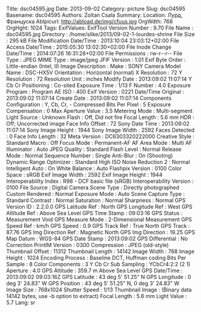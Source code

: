 Title: dsc04595.jpg
Date: 2013-09-02
Category: picture
Slug: dsc04595
Basename: dsc04595
Authors: Zoltan Csala
Summary:
Location: Лурд, Француска
Ablpicurl: http://abload.de/img/cfuus.jpg
OrgWdth: 768
OrgHght: 1024
Tags:
ExifValues: ExifTool Version Number : 9.70
            File Name : dsc04595.jpg
            Directory : /home/slike/2013/09-02-1-lourdes-shrine
            File Size : 295 kB
            File Modification Date/Time : 2013:10:04 23:03:12+02:00
            File Access Date/Time : 2015:05:30 13:02:30+02:00
            File Inode Change Date/Time : 2014:07:26 16:31:28+02:00
            File Permissions : rw-r--r--
            File Type : JPEG
            MIME Type : image/jpeg
            JFIF Version : 1.01
            Exif Byte Order : Little-endian (Intel, II)
            Image Description :
            Make : SONY
            Camera Model Name : DSC-HX5V
            Orientation : Horizontal (normal)
            X Resolution : 72
            Y Resolution : 72
            Resolution Unit : inches
            Modify Date : 2013:09:02 11:07:14
            Y Cb Cr Positioning : Co-sited
            Exposure Time : 1/13
            F Number : 4.0
            Exposure Program : Program AE
            ISO : 400
            Exif Version : 0221
            Date/Time Original : 2013:09:02 11:07:14
            Create Date : 2013:09:02 11:07:14
            Components Configuration : Y, Cb, Cr, -
            Compressed Bits Per Pixel : 5
            Exposure Compensation : 0
            Max Aperture Value : 3.5
            Metering Mode : Multi-segment
            Light Source : Unknown
            Flash : Off, Did not fire
            Focal Length : 5.6 mm
            HDR : Off; Uncorrected image
            Face Info Offset : 72
            Sony Date Time : 2013:09:02 11:07:14
            Sony Image Height : 1944
            Sony Image Width : 2592
            Faces Detected : 0
            Face Info Length : 32
            Meta Version : DC6303320222000
            Creative Style : Standard
            Macro : Off
            Focus Mode : Permanent-AF
            AF Area Mode : Multi
            AF Illuminator : Auto
            JPEG Quality : Standard
            Flash Level : Normal
            Release Mode : Normal
            Sequence Number : Single
            Anti-Blur : On (Shooting)
            Dynamic Range Optimizer : Standard
            High ISO Noise Reduction 2 : Normal
            Intelligent Auto : On
            White Balance : Auto
            Flashpix Version : 0100
            Color Space : sRGB
            Exif Image Width : 2592
            Exif Image Height : 1944
            Interoperability Index : R98 - DCF basic file (sRGB)
            Interoperability Version : 0100
            File Source : Digital Camera
            Scene Type : Directly photographed
            Custom Rendered : Normal
            Exposure Mode : Auto
            Scene Capture Type : Standard
            Contrast : Normal
            Saturation : Normal
            Sharpness : Normal
            GPS Version ID : 2.2.0.0
            GPS Latitude Ref : North
            GPS Longitude Ref : West
            GPS Altitude Ref : Above Sea Level
            GPS Time Stamp : 09:03:16
            GPS Status : Measurement Void
            GPS Measure Mode : 2-Dimensional Measurement
            GPS Speed Ref : km/h
            GPS Speed : 0.9
            GPS Track Ref : True North
            GPS Track : 87.76
            GPS Img Direction Ref : Magnetic North
            GPS Img Direction : 19.25
            GPS Map Datum : WGS-84
            GPS Date Stamp : 2013:09:02
            GPS Differential : No Correction
            PrintIM Version : 0300
            Compression : JPEG (old-style)
            Thumbnail Offset : 11312
            Thumbnail Length : 14142
            Image Width : 768
            Image Height : 1024
            Encoding Process : Baseline DCT, Huffman coding
            Bits Per Sample : 8
            Color Components : 3
            Y Cb Cr Sub Sampling : YCbCr4:2:2 (2 1)
            Aperture : 4.0
            GPS Altitude : 359.7 m Above Sea Level
            GPS Date/Time : 2013:09:02 09:03:16Z
            GPS Latitude : 43 deg 5' 51.25" N
            GPS Longitude : 0 deg 3' 24.83" W
            GPS Position : 43 deg 5' 51.25" N, 0 deg 3' 24.83" W
            Image Size : 768x1024
            Shutter Speed : 1/13
            Thumbnail Image : (Binary data 14142 bytes, use -b option to extract)
            Focal Length : 5.6 mm
            Light Value : 5.7
Lang: sr

